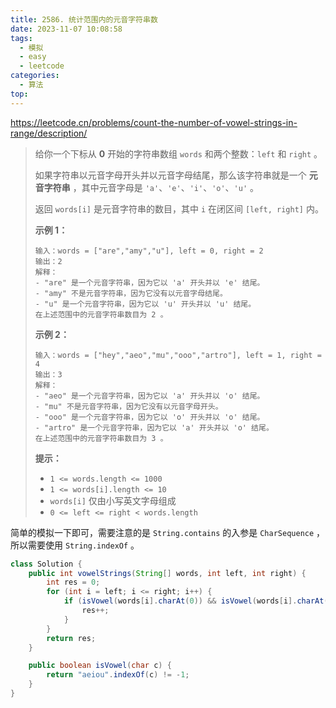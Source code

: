 ```yaml
---
title: 2586. 统计范围内的元音字符串数
date: 2023-11-07 10:08:58
tags:
  - 模拟
  - easy
  - leetcode
categories:
  - 算法
top:
---
```


https://leetcode.cn/problems/count-the-number-of-vowel-strings-in-range/description/

<!-- more -->

> 给你一个下标从 **0** 开始的字符串数组 `words` 和两个整数：`left` 和 `right` 。
>
> 如果字符串以元音字母开头并以元音字母结尾，那么该字符串就是一个 **元音字符串** ，其中元音字母是 `'a'`、`'e'`、`'i'`、`'o'`、`'u'` 。
>
> 返回 `words[i]` 是元音字符串的数目，其中 `i` 在闭区间 `[left, right]` 内。
>
>  
>
> **示例 1：**
>
> ```
> 输入：words = ["are","amy","u"], left = 0, right = 2
> 输出：2
> 解释：
> - "are" 是一个元音字符串，因为它以 'a' 开头并以 'e' 结尾。
> - "amy" 不是元音字符串，因为它没有以元音字母结尾。
> - "u" 是一个元音字符串，因为它以 'u' 开头并以 'u' 结尾。
> 在上述范围中的元音字符串数目为 2 。
> ```
>
> **示例 2：**
>
> ```
> 输入：words = ["hey","aeo","mu","ooo","artro"], left = 1, right = 4
> 输出：3
> 解释：
> - "aeo" 是一个元音字符串，因为它以 'a' 开头并以 'o' 结尾。
> - "mu" 不是元音字符串，因为它没有以元音字母开头。
> - "ooo" 是一个元音字符串，因为它以 'o' 开头并以 'o' 结尾。
> - "artro" 是一个元音字符串，因为它以 'a' 开头并以 'o' 结尾。
> 在上述范围中的元音字符串数目为 3 。
> ```
>
>  
>
> **提示：**
>
> - `1 <= words.length <= 1000`
> - `1 <= words[i].length <= 10`
> - `words[i]` 仅由小写英文字母组成
> - `0 <= left <= right < words.length`

简单的模拟一下即可，需要注意的是 `String.contains` 的入参是 `CharSequence` ，所以需要使用 `String.indexOf` 。

```java
class Solution {
    public int vowelStrings(String[] words, int left, int right) {
        int res = 0;
        for (int i = left; i <= right; i++) {
            if (isVowel(words[i].charAt(0)) && isVowel(words[i].charAt(words[i].length() - 1))) {
                res++;
            }
        }
        return res;
    }

    public boolean isVowel(char c) {
        return "aeiou".indexOf(c) != -1;
    }
}
```

